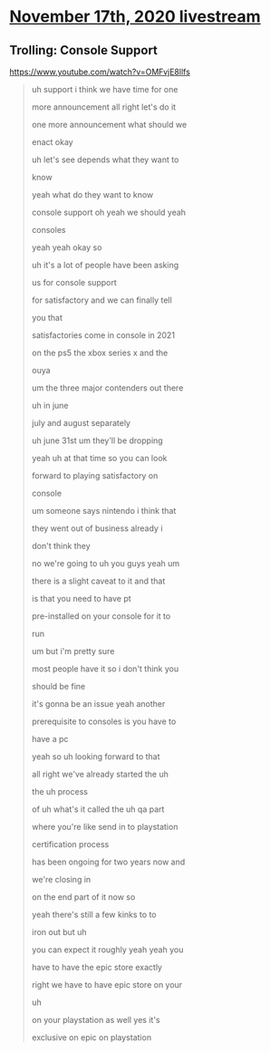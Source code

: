 # [November 17th, 2020 livestream](../2020-11-17.md)
## Trolling: Console Support
https://www.youtube.com/watch?v=OMFvjE8llfs
> uh support i think we have time for one
> 
> more announcement all right let's do it
> 
> one more announcement what should we
> 
> enact okay
> 
> uh let's see depends what they want to
> 
> know
> 
> yeah what do they want to know
> 
> console support oh yeah we should yeah
> 
> consoles
> 
> yeah yeah okay so
> 
> uh it's a lot of people have been asking
> 
> us for console support
> 
> for satisfactory and we can finally tell
> 
> you that
> 
> satisfactories come in console in 2021
> 
> on the ps5 the xbox series x and the
> 
> ouya
> 
> um the three major contenders out there
> 
> uh in june
> 
> july and august separately
> 
> uh june 31st um they'll be dropping
> 
> yeah uh at that time so you can look
> 
> forward to playing satisfactory on
> 
> console
> 
> um someone says nintendo i think that
> 
> they went out of business already i
> 
> don't think they
> 
> no we're going to uh you guys yeah um
> 
> there is a slight caveat to it and that
> 
> is that you need to have pt
> 
> pre-installed on your console for it to
> 
> run
> 
> um but i'm pretty sure
> 
> most people have it so i don't think you
> 
> should be fine
> 
> it's gonna be an issue yeah another
> 
> prerequisite to consoles is you have to
> 
> have a pc
> 
> yeah so uh looking forward to that
> 
> all right we've already started the uh
> 
> the uh process
> 
> of uh what's it called the uh qa part
> 
> where you're like send in to playstation
> 
> certification process
> 
> has been ongoing for two years now and
> 
> we're closing in
> 
> on the end part of it now so
> 
> yeah there's still a few kinks to to
> 
> iron out but uh
> 
> you can expect it roughly yeah yeah you
> 
> have to have the epic store exactly
> 
> right we have to have epic store on your
> 
> uh
> 
> on your playstation as well yes it's
> 
> exclusive on epic on playstation
> 
